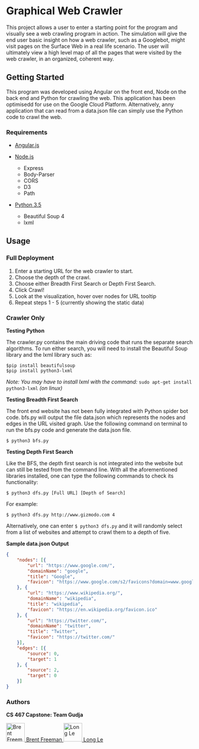 # Graphical Web Crawler

This project allows a user to enter a starting point for the program and visually see a web crawling
program in action. The simulation will give the end user basic insight on how a web crawler, such as a
Googlebot, might visit pages on the Surface Web in a real life scenario. The user will ultimately view a
high level map of all the pages that were visited by the web crawler, in an organized, coherent way. 


## Getting Started
This program was developed using Angular on the front end, Node on the back end and Python for crawling the web. This application has been optimisedd for use on the Google Cloud Platform. Alternatively, anny application that can read from a data.json file can simply use the Python code to crawl the web.

### Requirements
- [Angular.js](https://angular.io/)
 
- [Node.js](https://nodejs.org/)
  - Express
  - Body-Parser
  - CORS
  - D3
  - Path
- [Python 3.5](https://www.python.org/)
  - Beautiful Soup 4
  - lxml

## Usage

### Full Deployment
1. Enter a starting URL for the web crawler to start.
2. Choose the depth of the crawl.
3. Choose either Breadth First Search or Depth First Search.
4. Click Crawl!
5. Look at the visualization, hover over nodes for URL tooltip
6. Repeat steps 1 - 5 (currently showing the static data)

### Crawler Only
**Testing Python**

The crawler.py contains the main driving code that runs the separate search algorithms. To run either
search, you will need to install the Beautiful Soup library and the lxml library such as:
```shell
$pip install beautifulsoup
$pip install python3-lxml
```
_Note: You may have to install lxml with the command:_ ```sudo apt-get install python3-lxml``` _(on linux)_

**Testing Breadth First Search**

The front end website has not been fully integrated with Python spider bot code.
bfs.py will output the file data.json which represents the nodes and edges in the URL visited graph.
Use the following command on terminal to run the bfs.py code and generate the data.json file.
```shell
$ python3 bfs.py
```
**Testing Depth First Search**

Like the BFS, the depth first search is not integrated into the website but can still be tested from the
command line. With all the aforementioned libraries installed, one can type the following commands to
check its functionality: 
```shell 
$ python3 dfs.py [Full URL] [Depth of Search]
``` 
For example:
```shell
$ python3 dfs.py http://www.gizmodo.com 4
```
Alternatively, one can enter ```$ python3 dfs.py``` and it will randomly select from a list of websites and
attempt to crawl them to a depth of five.

**Sample data.json Output**
```json
{
    "nodes": [{
        "url": "https://www.google.com/",
        "domainName": "google",
        "title": "Google",
        "favicon": "https://www.google.com/s2/favicons?domain=www.google.com"
    }, {
        "url": "https://www.wikipedia.org/",
        "domainName": "wikipedia",
        "title": "wikipedia",
        "favicon": "https://en.wikipedia.org/favicon.ico"
    }, {
        "url": "https://twitter.com/",
        "domainName": "twitter",
        "title": "Twitter",
        "favicon": "https://twitter.com/"
    }],
    "edges": [{
        "source": 0,
        "target": 1
    }, {
        "source": 2,
        "target": 0
    }]
}
```
### Authors ###
**CS 467 Capstone: Team Gudja**

<a href="https://github.com/freeman-bw">
  <img src="https://avatars2.githubusercontent.com/u/29698652?s=96&v=4" alt="Brent Freeman" width="50" height="50">
 Brent Freeman </a>
<a href="https://github.com/lelon32">
  <img src="https://avatars1.githubusercontent.com/u/26614507?v=4" alt="Long Le" width="50" height="50">
 Long Le </a>
